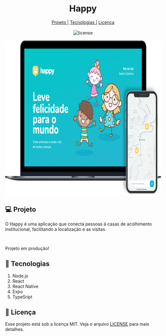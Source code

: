 <div>
  <div align="center">
    <h1>Happy</h1>
    <a href="#projeto-1">Projeto |</a>
    <a href="#tecnologias-1">Tecnologias |</a>
    <a href="#license-1">Licença </a>
    <br>
    <br>
    <img src="https://img.shields.io/github/license/kennedyaquino/nlw03-happy" alt="license" />
    <br>
    <br>
  </div>
  <div align="center">
    <img src="https://raw.githubusercontent.com/rocketseat-education/nlw-03-omnistack/master/.github/happy.png" alt="happy" height="500" />
  </div>
  <div>
    <h2 id="projeto-1">💻 Projeto</h2>
    <p>O Happy é uma aplicação que conecta pessoas à casas de acolhimento institucional, facilitando a localização e as visitas.</p>
    <br>
    <p><a href="https://nlw3-happy-kennedy.netlify.app/"></a>Projeto em produção!</p>
    <h2 id="tecnologias-1">🚀 Tecnologias</h2>
    <ol>
      <li>Node.js</li>
      <li>React</li>
      <li>React Native</li>
      <li>Expo</li>
      <li>TypeSript</li>
    </ol>
    <h2 id="license-1">📝 Licença</h2>
    <p>Esse projeto está sob a licença MIT. Veja o arquivo <a href="https://github.com/kennedyaquino/nlw03-happy/blob/main/LICENSE">LICENSE</a> para mais detalhes.</p>
  </div>
</div>
